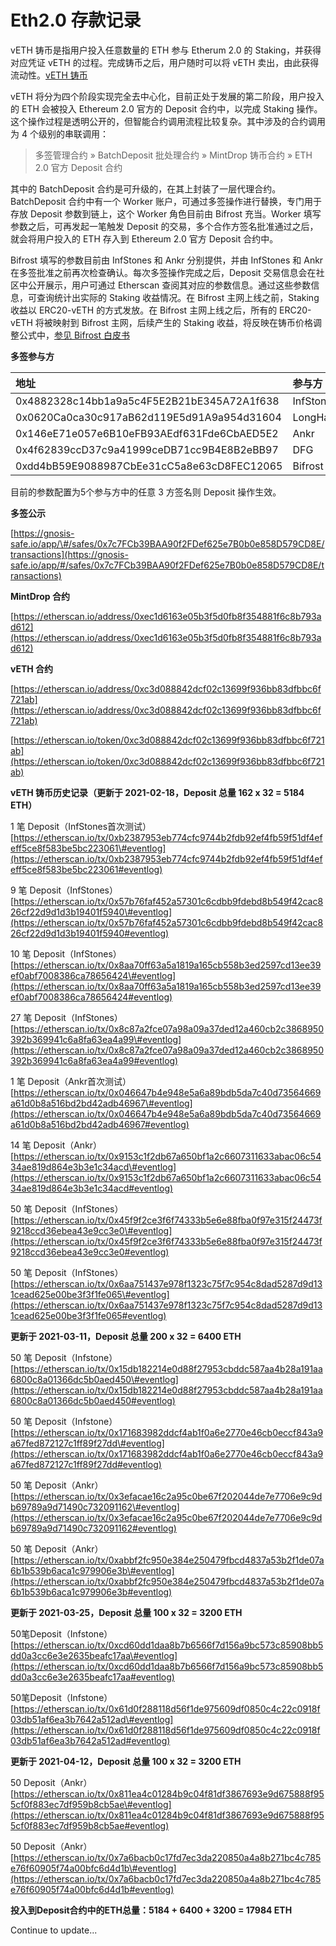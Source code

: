 # Eth2.0 存款记录

vETH 铸币是指用户投入任意数量的 ETH 参与 Etherum 2.0 的 Staking，并获得对应凭证 vETH 的过程。完成铸币之后，用户随时可以将 vETH 卖出，由此获得流动性。[vETH 铸币](https://vtoken.io/drop)

vETH 将分为四个阶段实现完全去中心化，目前正处于发展的第二阶段，用户投入的 ETH 会被投入 Ethereum 2.0 官方的 Deposit 合约中，以完成 Staking 操作。这个操作过程是透明公开的，但智能合约调用流程比较复杂。其中涉及的合约调用为 4 个级别的串联调用：

> 多签管理合约 » BatchDeposit 批处理合约 » MintDrop 铸币合约 » ETH 2.0 官方 Deposit 合约

其中的 BatchDeposit 合约是可升级的，在其上封装了一层代理合约。BatchDeposit 合约中有一个 Worker 账户，可通过多签操作进行替换，专门用于存放 Deposit 参数到链上，这个 Worker 角色目前由 Bifrost 充当。Worker 填写参数之后，可再发起一笔触发 Deposit 的交易，多个合作方签名批准通过之后，就会将用户投入的 ETH 存入到 Ethereum 2.0 官方 Deposit 合约中。

Bifrost 填写的参数目前由 InfStones 和 Ankr 分别提供，并由 InfStones 和 Ankr 在多签批准之前再次检查确认。每次多签操作完成之后，Deposit 交易信息会在社区中公开展示，用户可通过 Etherscan 查阅其对应的参数信息。通过这些参数信息，可查询统计出实际的 Staking 收益情况。在 Bifrost 主网上线之前，Staking 收益以 ERC20-vETH 的方式发放。在 Bifrost 主网上线之后，所有的 ERC20-vETH 将被映射到 Bifrost 主网，后续产生的 Staking 收益，将反映在铸币价格调整公式中，[参见 Bifrost 白皮书](https://whitepaper.bifrost.finance/)

**多签参与方**

| 地址 | 参与方 |
| :--- | :--- |
| 0x4882328c14bb1a9a5c4F5E2B21bE345A72A1f638 | InfStones |
| 0x0620Ca0ca30c917aB62d119E5d91A9a954d31604 | LongHash |
| 0x146eE71e057e6B10eFB93AEdf631Fde6CbAED5E2 | Ankr |
| 0x4f62839ccD37c9a41999ceDB71cc9B4E8B2eBB97 | DFG |
| 0xdd4bB59E9088987CbEe31cC5a8e63cD8FEC12065 | Bifrost |

目前的参数配置为5个参与方中的任意 3 方签名则 Deposit 操作生效。

**多签公示**

[https://gnosis-safe.io/app/\#/safes/0x7c7FCb39BAA90f2FDef625e7B0b0e858D579CD8E/transactions](https://gnosis-safe.io/app/#/safes/0x7c7FCb39BAA90f2FDef625e7B0b0e858D579CD8E/transactions)

**MintDrop 合约** 

[https://etherscan.io/address/0xec1d6163e05b3f5d0fb8f354881f6c8b793ad612](https://etherscan.io/address/0xec1d6163e05b3f5d0fb8f354881f6c8b793ad612)

**vETH 合约** 

[https://etherscan.io/address/0xc3d088842dcf02c13699f936bb83dfbbc6f721ab](https://etherscan.io/address/0xc3d088842dcf02c13699f936bb83dfbbc6f721ab)

[https://etherscan.io/token/0xc3d088842dcf02c13699f936bb83dfbbc6f721ab](https://etherscan.io/token/0xc3d088842dcf02c13699f936bb83dfbbc6f721ab)

**vETH 铸币历史记录（更新于 2021-02-18，Deposit 总量 162 x 32 = 5184 ETH）**

1 笔 Deposit（InfStones首次测试） [https://etherscan.io/tx/0xb2387953eb774cfc9744b2fdb92ef4fb59f51df4efeff5ce8f583be5bc223061\#eventlog](https://etherscan.io/tx/0xb2387953eb774cfc9744b2fdb92ef4fb59f51df4efeff5ce8f583be5bc223061#eventlog) 

9 笔 Deposit（InfStones） [https://etherscan.io/tx/0x57b76faf452a57301c6cdbb9fdebd8b549f42cac826cf22d9d1d3b19401f5940\#eventlog](https://etherscan.io/tx/0x57b76faf452a57301c6cdbb9fdebd8b549f42cac826cf22d9d1d3b19401f5940#eventlog) 

10 笔 Deposit（InfStones） [https://etherscan.io/tx/0x8aa70ff63a5a1819a165cb558b3ed2597cd13ee39ef0abf7008386ca78656424\#eventlog](https://etherscan.io/tx/0x8aa70ff63a5a1819a165cb558b3ed2597cd13ee39ef0abf7008386ca78656424#eventlog) 

27 笔 Deposit（InfStones） [https://etherscan.io/tx/0x8c87a2fce07a98a09a37ded12a460cb2c3868950392b369941c6a8fa63ea4a99\#eventlog](https://etherscan.io/tx/0x8c87a2fce07a98a09a37ded12a460cb2c3868950392b369941c6a8fa63ea4a99#eventlog) 

1 笔 Deposit（Ankr首次测试） [https://etherscan.io/tx/0x046647b4e948e5a6a89bdb5da7c40d73564669a61d0b8a516bd2bd42adb46967\#eventlog](https://etherscan.io/tx/0x046647b4e948e5a6a89bdb5da7c40d73564669a61d0b8a516bd2bd42adb46967#eventlog) 

14 笔 Deposit（Ankr） [https://etherscan.io/tx/0x9153c1f2db67a650bf1a2c6607311633abac06c5434ae819d864e3b3e1c34acd\#eventlog](https://etherscan.io/tx/0x9153c1f2db67a650bf1a2c6607311633abac06c5434ae819d864e3b3e1c34acd#eventlog) 

50 笔 Deposit（InfStones） [https://etherscan.io/tx/0x45f9f2ce3f6f74333b5e6e88fba0f97e315f24473f9218ccd36ebea43e9cc3e0\#eventlog](https://etherscan.io/tx/0x45f9f2ce3f6f74333b5e6e88fba0f97e315f24473f9218ccd36ebea43e9cc3e0#eventlog) 

50 笔 Deposit（InfStones） [https://etherscan.io/tx/0x6aa751437e978f1323c75f7c954c8dad5287d9d131cead625e00be3f3f1fe065\#eventlog](https://etherscan.io/tx/0x6aa751437e978f1323c75f7c954c8dad5287d9d131cead625e00be3f3f1fe065#eventlog)

**更新于 2021-03-11，Deposit 总量 200 x 32 = 6400 ETH**

50 笔 Deposit（Infstone） [https://etherscan.io/tx/0x15db182214e0d88f27953cbddc587aa4b28a191aa6800c8a01366dc5b0aed450\#eventlog](https://etherscan.io/tx/0x15db182214e0d88f27953cbddc587aa4b28a191aa6800c8a01366dc5b0aed450#eventlog) 

50 笔 Deposit（Infstone） [https://etherscan.io/tx/0x171683982ddcf4ab1f0a6e2770e46cb0eccf843a9a67fed872127c1ff89f27dd\#eventlog](https://etherscan.io/tx/0x171683982ddcf4ab1f0a6e2770e46cb0eccf843a9a67fed872127c1ff89f27dd#eventlog) 

50 笔 Deposit（Ankr） [https://etherscan.io/tx/0x3efacae16c2a95c0be67f202044de7e7706e9c9db69789a9d71490c732091162\#eventlog](https://etherscan.io/tx/0x3efacae16c2a95c0be67f202044de7e7706e9c9db69789a9d71490c732091162#eventlog) 

50 笔 Deposit（Ankr） [https://etherscan.io/tx/0xabbf2fc950e384e250479fbcd4837a53b2f1de07a6b1b539b6aca1c979906e3b\#eventlog](https://etherscan.io/tx/0xabbf2fc950e384e250479fbcd4837a53b2f1de07a6b1b539b6aca1c979906e3b#eventlog)

**更新于 2021-03-25，Deposit 总量 100 x 32 = 3200 ETH**

50笔Deposit（Infstone） [https://etherscan.io/tx/0xcd60dd1daa8b7b6566f7d156a9bc573c85908bb5dd0a3cc6e3e2635beafc17aa\#eventlog](https://etherscan.io/tx/0xcd60dd1daa8b7b6566f7d156a9bc573c85908bb5dd0a3cc6e3e2635beafc17aa#eventlog) 

50笔Deposit（Infstone） [https://etherscan.io/tx/0x61d0f288118d56f1de975609df0850c4c22c0918f03db51af6ea3b7642a512ad\#eventlog](https://etherscan.io/tx/0x61d0f288118d56f1de975609df0850c4c22c0918f03db51af6ea3b7642a512ad#eventlog)

**更新于 2021-04-12，Deposit 总量 100 x 32 = 3200 ETH**

  
50 Deposit（Ankr）[https://etherscan.io/tx/0x811ea4c01284b9c04f81df3867693e9d675888f955cf0f883ec7df959b8cb5ae\#eventlog](https://etherscan.io/tx/0x811ea4c01284b9c04f81df3867693e9d675888f955cf0f883ec7df959b8cb5ae#eventlog)

50 Deposit（Ankr）[https://etherscan.io/tx/0x7a6bacb0c17fd7ec3da220850a4a8b271bc4c785e76f60905f74a00bfc6d4d1b\#eventlog](https://etherscan.io/tx/0x7a6bacb0c17fd7ec3da220850a4a8b271bc4c785e76f60905f74a00bfc6d4d1b#eventlog)

**投入到Deposit合约中的ETH总量：5184 + 6400 + 3200 = 17984 ETH**

Continue to update...



